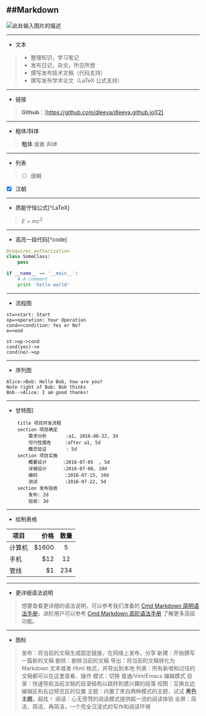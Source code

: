 ﻿##Markdown 
------

 
![此处输入图片的描述][1]

----------
- 文本
 
> * 整理知识，学习笔记
> * 发布日记，杂文，所见所想
> * 撰写发布技术文稿（代码支持）
> * 撰写发布学术论文（LaTeX 公式支持）

----------
- 链接
 
> **Github**：[https://github.com/dleeya/dleeya.github.io][2]

------
- 粗体/斜体

> **粗体** 或者 *斜体* 

----------
- 列表
  
>- [ ] 唐朝
- [x] 汉朝

----------
- 质能守恒公式[^LaTeX]

> $E=mc^2$

----------
- 高亮一段代码[^code]

```python
@requires_authorization
class SomeClass:
    pass

if __name__ == '__main__':
    # A comment
    print 'hello world'
```

----------
- 流程图

```flow
st=>start: Start
op=>operation: Your Operation
cond=>condition: Yes or No?
e=>end

st->op->cond
cond(yes)->e
cond(no)->op
```

----------
- 序列图

```seq
Alice->Bob: Hello Bob, how are you?
Note right of Bob: Bob thinks
Bob-->Alice: I am good thanks!
```

----------
- 甘特图]

```gantt
    title 项目开发流程
    section 项目确定
        需求分析       :a1, 2016-06-22, 3d
        可行性报告     :after a1, 5d
        概念验证       : 5d
    section 项目实施
        概要设计      :2016-07-05  , 5d
        详细设计      :2016-07-08, 10d
        编码          :2016-07-15, 10d
        测试          :2016-07-22, 5d
    section 发布验收
        发布: 2d
        验收: 3d
```

----------
- 绘制表格

| 项目        | 价格   |  数量  |
| --------   | -----:  | :----:  |
| 计算机     | \$1600 |   5     |
| 手机        |   \$12   |   12   |
| 管线        |    \$1    |  234  |

----------
- 更详细语法说明

>想要查看更详细的语法说明，可以参考我们准备的 [Cmd Markdown 简明语法手册][3]，进阶用户可以参考 [Cmd Markdown 高阶语法手册][4] 了解更多高级功能。

---
- 图标

> <i class="icon-share"></i> 发布：将当前的文稿生成固定链接，在网络上发布，分享
<i class="icon-file"></i> 新建：开始撰写一篇新的文稿
<i class="icon-trash"></i> 删除：删除当前的文稿
<i class="icon-cloud"></i> 导出：将当前的文稿转化为 Markdown 文本或者 Html 格式，并导出到本地
<i class="icon-reorder"></i> 列表：所有新增和过往的文稿都可以在这里查看、操作
<i class="icon-pencil"></i> 模式：切换 普通/Vim/Emacs 编辑模式
<i class="icon-list"></i> 目录：快速导航当前文稿的目录结构以跳转到感兴趣的段落
<i class="icon-chevron-sign-left"></i> 视图：互换左边编辑区和右边预览区的位置
<i class="icon-adjust"></i> 主题：内置了黑白两种模式的主题，试试 **黑色主题**，超炫！
<i class="icon-desktop"></i> 阅读：心无旁骛的阅读模式提供超一流的阅读体验
<i class="icon-fullscreen"></i> 全屏：简洁，简洁，再简洁，一个完全沉浸式的写作和阅读环境


  [1]: https://timgsa.baidu.com/timg?image&quality=80&size=b9999_10000&sec=1497533002284&di=780403c0d9d775d055a27254af98cd33&imgtype=0&src=http://i.dimg.cc/db/3b/c9/89/3d/44/9d/30/52/4b/f1/76/76/ba/f2/d6.jpg
  [2]: https://github.com/dleeya/dleeya.github.io
  [3]: https://www.zybuluo.com/mdeditor?url=https://www.zybuluo.com/static/editor/md-help.markdown
  [4]: https://www.zybuluo.com/mdeditor?url=https://www.zybuluo.com/static/editor/md-help.markdown#cmd-markdown-高阶语法手册